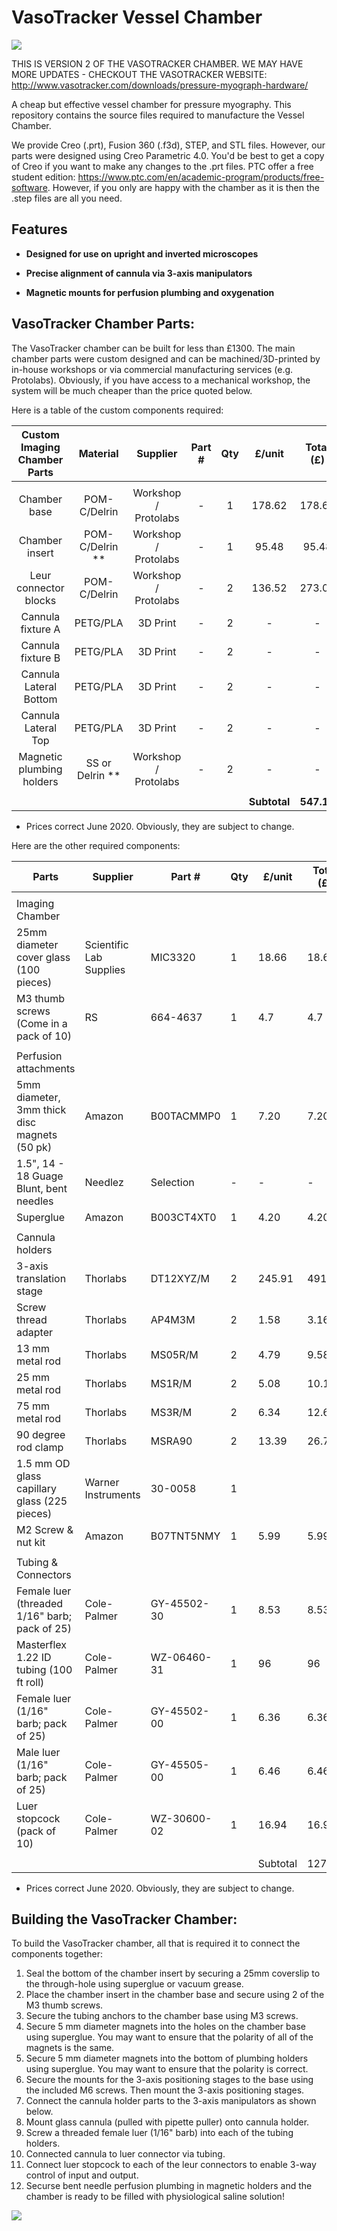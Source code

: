 VasoTracker Vessel Chamber
======
<img src="https://github.com/VasoTracker/VasoTracker/blob/master/VasoTracker_Vessel_Chamber/Images/vasotracker_rev2_v2.jpg">

THIS IS VERSION 2 OF THE  VASOTRACKER CHAMBER. WE MAY HAVE MORE UPDATES - CHECKOUT THE VASOTRACKER WEBSITE:
http://www.vasotracker.com/downloads/pressure-myograph-hardware/

A cheap but effective vessel chamber for pressure myography. This repository contains the source files required to manufacture the Vessel Chamber.

We provide Creo (.prt), Fusion 360 (.f3d), STEP, and STL files. However, our parts were designed using Creo Parametric 4.0.  You'd be best to get a copy of Creo if you want to make any changes to the .prt files. PTC offer a free student edition: https://www.ptc.com/en/academic-program/products/free-software. However, if you only are happy with the chamber as it is then the .step files are all you need.

## Features

* **Designed for use on upright and inverted microscopes**

* **Precise alignment of cannula via 3-axis manipulators**

* **Magnetic mounts for perfusion plumbing and oxygenation**


## VasoTracker Chamber Parts:

The VasoTracker chamber can be built for less than £1300. The main chamber parts were custom designed and can be machined/3D-printed by in-house workshops or via commercial manufacturing services (e.g. Protolabs). Obviously, if you have access to a mechanical workshop, the system will be much cheaper than the price quoted below.

Here is a table of the custom components required:

  **Custom Imaging Chamber Parts**| **Material** |**Supplier**|**Part #**|**Qty**|**£/unit**|**Total (£)**
  :-----:|:-----:|:-----:|:-----:|:-----:|:-----:|:-----:
  ||||||
  Chamber base | POM-C/Delrin | Workshop / Protolabs | - | 1 |178.62|178.62
  Chamber insert | POM-C/Delrin ** | Workshop / Protolabs | - | 1 |95.48|95.48
  Leur connector blocks | POM-C/Delrin | Workshop / Protolabs | - | 2 |136.52|273.04
  Cannula fixture A | PETG/PLA | 3D Print | - | 2 | - | -
  Cannula fixture B | PETG/PLA | 3D Print | - | 2 | - | -
  Cannula Lateral Bottom | PETG/PLA | 3D Print | - | 2 | - | -
  Cannula Lateral Top | PETG/PLA | 3D Print | - | 2 | - | -
  Magnetic plumbing holders | SS or Delrin ** | Workshop / Protolabs | - | 2 | - | -
   ||||||
   | | | | | |**Subtotal**|**547.14**

* Prices correct June 2020. Obviously, they are subject to change.



Here are the other required components:

| Parts                                          | Supplier                | Part #      | Qty | £/unit   | Total (£) |
|------------------------------------------------|-------------------------|-------------|-----|----------|-----------|
|                                                |                         |             |     |          |           |
| Imaging Chamber                                |                         |             |     |          |           |
| 25mm diameter cover glass (100   pieces)       | Scientific Lab Supplies | MIC3320     | 1   | 18.66    | 18.66     |
| M3 thumb screws (Come in a   pack of 10)       | RS                      | 664-4637    | 1   | 4.7      | 4.7       |
|                                                |                         |             |     |          |           |
| Perfusion attachments                          |                         |             |     |          |           |
| 5mm diameter, 3mm thick disc magnets (50 pk)   | Amazon                  | B00TACMMP0  | 1   | 7.20     | 7.20      |
| 1.5", 14 - 18 Guage Blunt, bent needles        | Needlez                 | Selection   | -   | -        | -         |
| Superglue                                      | Amazon                  | B003CT4XT0  | 1   | 4.20     | 4.20      |
|                                                |                         |             |     |          |           |
| Cannula holders                                |                         |             |     |          |           |
| 3-axis translation stage                       | Thorlabs                | DT12XYZ/M   | 2   | 245.91   | 491.82    |
| Screw thread adapter                           | Thorlabs                | AP4M3M      | 2   | 1.58     | 3.16      |
| 13 mm metal rod                                | Thorlabs                | MS05R/M     | 2   | 4.79     | 9.58      |
| 25 mm metal rod                                | Thorlabs                | MS1R/M      | 2   | 5.08     | 10.16     |
| 75 mm metal rod                                | Thorlabs                | MS3R/M      | 2   | 6.34     | 12.68     |
| 90 degree rod clamp                            | Thorlabs                | MSRA90      | 2   | 13.39    | 26.78     |
| 1.5 mm OD glass capillary glass (225 pieces)   | Warner Instruments      | 30-0058     | 1   |          |           |
| M2 Screw & nut kit                             | Amazon                  | B07TNT5NMY  | 1   | 5.99     | 5.99      |
|                                                |                         |             |     |          |           |
| Tubing & Connectors                            |                         |             |     |          |           |
| Female luer  (threaded 1/16" barb; pack of 25) | Cole-Palmer             | GY-45502-30 | 1   | 8.53     | 8.53      |
| Masterflex 1.22 ID tubing (100   ft roll)      | Cole-Palmer             | WZ-06460-31 | 1   | 96       | 96        |
| Female luer (1/16" barb;   pack of 25)         | Cole-Palmer             | GY-45502-00 | 1   | 6.36     | 6.36      |
| Male luer (1/16" barb;   pack of 25)           | Cole-Palmer             | GY-45505-00 | 1   | 6.46     | 6.46      |
| Luer stopcock (pack of 10)                     | Cole-Palmer             | WZ-30600-02 | 1   | 16.94    | 16.94     |
|                                                |                         |             |     |          |           |
|                                                |                         |             |     | Subtotal | 1278      |

* Prices correct June 2020. Obviously, they are subject to change.

## Building the VasoTracker Chamber:

 To build the VasoTracker chamber, all that is required it to connect the components together:

 1.	Seal the bottom of the chamber insert by securing a 25mm coverslip to the through-hole using superglue or vacuum grease.
 2.	Place the chamber insert in the chamber base and secure using 2 of the M3 thumb screws.
 3.	Secure the tubing anchors to the chamber base using M3 screws.
 4.	Secure 5 mm diameter magnets into the holes on the chamber base using superglue. You may want to ensure that the polarity of all of the magnets is the same.
 5.	Secure 5 mm diameter magnets into the bottom of plumbing holders using superglue. You may want to ensure that the polarity is correct.
 5.	Secure the mounts for the 3-axis positioning stages to the base using the included M6 screws. Then mount the 3-axis positioning stages.
 6. Connect the cannula holder parts to the 3-axis manipulators as shown below.
 7.	Mount glass cannula (pulled with pipette puller) onto cannula holder.
 8. Screw a threaded female luer (1/16" barb) into each of the tubing holders.
 9. Connected cannula to luer connector via tubing.
 10. Connect luer stopcock to each of the leur connectors to enable 3-way control of input and output.
 11. Securse bent needle perfusion plumbing in magnetic holders and the chamber is ready to be filled with physiological saline solution!

 <img src="https://github.com/VasoTracker/VasoTracker/blob/master/VasoTracker_Vessel_Chamber/Images/Cannula_Holder.jpg">
